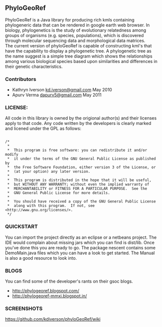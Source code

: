 
PhyloGeoRef
---------

PhyloGeoRef is a Java library for producing rich kmls containing phylogeneric data that can be rendered in google earth web browser. In biology, phylogenetics is the study of evolutionary relatedness among groups of organisms (e.g. species, populations), which is discovered through molecular sequencing data and morphological data matrices.  
 The current version of phyloGeoRef is capable of constructing kml's that have the capability to display a phylogenetic tree. A phylogenetic tree as the name suggest is a simple tree diagram which shows the relationships among various biological species based upon similarities and differences in their genetic characteristics.


### Contributors

- Kathryn Iverson  kd.iverson@gmail.com May 2010
- Apurv   Verma     dapurv5@gmail.com May 2011


### LICENSE:
All code in this library is owned by the origional author(s) and their licenses apply to that code. Any code written by the developers is clearly marked and licened under the GPL as follows:

```

/*
 * 
 *  This program is free software: you can redistribute it and/or modify
 *  it under the terms of the GNU General Public License as published by
 *  the Free Software Foundation, either version 3 of the License, or
 *  (at your option) any later version.
 * 
 *  This program is distributed in the hope that it will be useful,
 *  but WITHOUT ANY WARRANTY; without even the implied warranty of
 *  MERCHANTABILITY or FITNESS FOR A PARTICULAR PURPOSE.  See the
 *  GNU General Public License for more details.
 * 
 *  You should have received a copy of the GNU General Public License
 *  along with this program.  If not, see <http://www.gnu.org/licenses/>.
 */

```

### QUICKSTART
You can import the project directly as an eclipse or a netbeans project. The IDE would complain about missing jars which you can find is dist/lib. Once you've done this you are ready to go. The package nescent contains some DemoMain.java files which you can have a look to get started. The Manual is also a good resource to look into.

### BLOGS
You can find some of the developer's rants on their gsoc blogs.
- http://phylogeoref.blogspot.com/
- http://phylogeoref-mmxi.blogspot.in/

### SCREENSHOTS
https://github.com/kdiverson/phyloGeoRef/wiki


